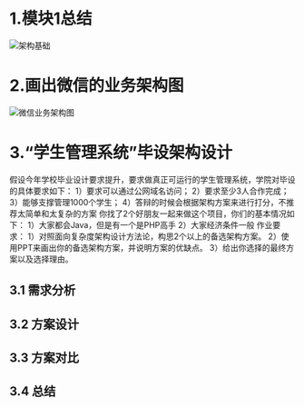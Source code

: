 # 1.模块1总结

![架构基础](E:\ArchitectureTrain\作业\模块1作业\pic\架构基础.png)

# 2.画出微信的业务架构图

![微信业务架构图](E:\ArchitectureTrain\作业\模块1作业\pic\微信业务架构图.png)

# 3.“学生管理系统”毕设架构设计

假设今年学校毕业设计要求提升，要求做真正可运行的学生管理系统，学院对毕设的具体要求如下：
1）要求可以通过公网域名访问；
2）要求至少3人合作完成；
3）能够支撑管理1000个学生；
4）答辩的时候会根据架构方案来进行打分，不推荐太简单和太复杂的方案
你找了2个好朋友一起来做这个项目，你们的基本情况如下：
1）大家都会Java，但是有一个是PHP高手
2）大家经济条件一般
作业要求：
1）对照面向复杂度架构设计方法论，构思2个以上的备选架构方案。
2）使用PPT来画出你的备选架构方案，并说明方案的优缺点。
3）给出你选择的最终方案以及选择理由。  

## 3.1 需求分析



## 3.2 方案设计



## 3.3 方案对比



## 3.4 总结



#  

